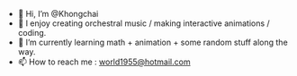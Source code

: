 - 👋 Hi, I’m @Khongchai
- 👀 I enjoy creating orchestral music / making interactive animations / coding.
- 🌱 I’m currently learning math + animation + some random stuff along the way.
- 📫 How to reach me : world1955@hotmail.com

<!---
Khongchai/Khongchai is a ✨ special ✨ repository because its `README.md` (this file) appears on your GitHub profile.
You can click the Preview link to take a look at your changes.
--->
